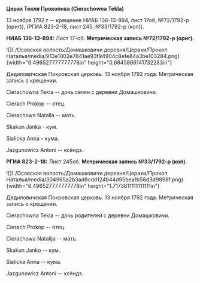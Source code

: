 **Церах Текля Прокопова (Cierachowna Tekla)**

13 ноября 1792 г -- крещение НИАБ 136-13-894, лист 17об, №72/1792-р
(ориг)), (РГИА 823-2-18, лист 245, №33/1792-р (коп)).

**НИАБ 136-13-894:** Лист 17-об. **Метрическая запись №72/1792-р
(ориг).**

![](./Осовская волость/Домашковичи деревня/Церахи/Прокоп Наталья/media/913e1002e7841ae93f94904c8efe84a3be103284.png){width="6.496527777777778in"
height="0.6845866141732283in"}

Дедиловичская Покровская церковь. 13 ноября 1792 года. Метрическая
запись о крещении.

Cierachowna Tekla -- дочь селян с деревни Домашковичи.

Cierach Prokop -- отец.

Cierachowa Natalla -- мать.

Skakun Janka - кум.

Sialicka Anna - кума.

Jazgunowicz Antoni -- ксёндз.

**РГИА 823-2-18:** Лист 245об. **Метрическая запись №33/1792-р (коп).**

![](./Осовская волость/Домашковичи деревня/Церахи/Прокоп Наталья/media/304965a2b3ad8cdd124b44d95bea1b58d3d9898f.png){width="6.496527777777778in"
height="1.7173611111111111in"}

Дедиловичская Покровская церковь. 13 ноября 1792 года. Метрическая
запись о крещении.

Cierachowna Tekla -- дочь родителей с деревни Домашковичи.

Cierach Prokop -- отец.

Cierachowa Natalija -- мать.

Skakun Janko -- кум.

Sialicka Anna -- кума.

Jazgunowicz Antoni -- ксёндз.
